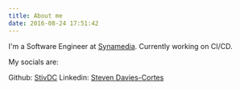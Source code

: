 ```yaml
---
title: About me
date: 2016-08-24 17:51:42
---
```


I'm a Software Engineer at [Synamedia](https://www.synamedia.com/). Currently working on CI/CD. 

My socials are:

Github: [StivDC](https://github.com/StivDC)
Linkedin: [Steven Davies-Cortes](https://www.linkedin.com/in/steven-davies-cortes-8264a3187/)

